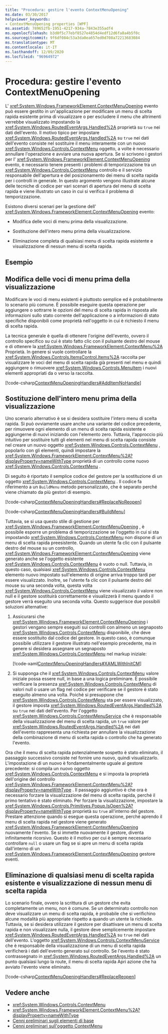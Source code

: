```yaml
---
title: "Procedura: gestire l'evento ContextMenuOpening"
ms.date: 03/30/2017
helpviewer_keywords:
- ContextMenuOpening properties [WPF]
ms.assetid: 789652fb-1951-4217-934a-7843e355adf4
ms.openlocfilehash: b3d0f5c77ebf8527e4854d4edf12d6fa8a4b5f0c
ms.sourcegitcommit: 9f6df084c53a3da0ea657ed0d708a72213683084
ms.translationtype: MT
ms.contentlocale: it-IT
ms.lasthandoff: 12/09/2020
ms.locfileid: "96964972"
---
```

# <a name="how-to-handle-the-contextmenuopening-event"></a>Procedura: gestire l'evento ContextMenuOpening
L' <xref:System.Windows.FrameworkElement.ContextMenuOpening> evento può essere gestito in un'applicazione per modificare un menu di scelta rapida esistente prima di visualizzare o per escludere il menu che altrimenti verrebbe visualizzato impostando la <xref:System.Windows.RoutedEventArgs.Handled%2A> proprietà su `true` nei dati dell'evento. Il motivo tipico per impostare <xref:System.Windows.RoutedEventArgs.Handled%2A> su `true` nei dati dell'evento consiste nel sostituire il menu interamente con un nuovo <xref:System.Windows.Controls.ContextMenu> oggetto, a volte è necessario annullare l'operazione e avviare una nuova apertura. Se si scrivono i gestori per l' <xref:System.Windows.FrameworkElement.ContextMenuOpening> evento, è necessario tenere presenti i problemi di temporizzazione tra un <xref:System.Windows.Controls.ContextMenu> controllo e il servizio responsabile dell'apertura e del posizionamento dei menu di scelta rapida per i controlli in generale. In questo argomento vengono illustrate alcune delle tecniche di codice per vari scenari di apertura del menu di scelta rapida e viene illustrato un caso in cui si verifica il problema di temporizzazione.  
  
 Esistono diversi scenari per la gestione dell' <xref:System.Windows.FrameworkElement.ContextMenuOpening> evento:  
  
- Modifica delle voci di menu prima della visualizzazione.  
  
- Sostituzione dell'intero menu prima della visualizzazione.  
  
- Eliminazione completa di qualsiasi menu di scelta rapida esistente e visualizzazione di nessun menu di scelta rapida.  
  
## <a name="example"></a>Esempio  
  
## <a name="adjusting-the-menu-items-before-display"></a>Modifica delle voci di menu prima della visualizzazione  
 Modificare le voci di menu esistenti è piuttosto semplice ed è probabilmente lo scenario più comune. È possibile eseguire questa operazione per aggiungere o sottrarre le opzioni del menu di scelta rapida in risposta alle informazioni sullo stato corrente dell'applicazione o a informazioni di stato specifiche disponibili come proprietà nell'oggetto in cui è richiesto il menu di scelta rapida.  
  
 La tecnica generale è quella di ottenere l'origine dell'evento, ovvero il controllo specifico su cui è stato fatto clic con il pulsante destro del mouse e di ottenere la <xref:System.Windows.FrameworkElement.ContextMenu%2A> Proprietà. In genere si vuole controllare la <xref:System.Windows.Controls.ItemsControl.Items%2A> raccolta per visualizzare le voci del menu di scelta rapida già presenti nel menu e quindi aggiungere o rimuovere <xref:System.Windows.Controls.MenuItem> i nuovi elementi appropriati da o verso la raccolta.  
  
 [!code-csharp[ContextMenuOpeningHandlers#AddItemNoHandle](~/samples/snippets/csharp/VS_Snippets_Wpf/ContextMenuOpeningHandlers/CSharp/Pane1.xaml.cs#additemnohandle)]  
  
## <a name="replacing-the-entire-menu-before-display"></a>Sostituzione dell'intero menu prima della visualizzazione  
 Uno scenario alternativo è se si desidera sostituire l'intero menu di scelta rapida. Si può ovviamente usare anche una variante del codice precedente, per rimuovere ogni elemento di un menu di scelta rapida esistente e aggiungerne di nuovi iniziando con l'elemento zero. Tuttavia, l'approccio più intuitivo per sostituire tutti gli elementi nel menu di scelta rapida consiste nel creare un nuovo oggetto <xref:System.Windows.Controls.ContextMenu> , popolarlo con gli elementi, quindi impostare la <xref:System.Windows.FrameworkElement.ContextMenu%2A?displayProperty=nameWithType> proprietà di un controllo come nuovo <xref:System.Windows.Controls.ContextMenu> .  
  
 Di seguito è riportato il semplice codice del gestore per la sostituzione di un oggetto <xref:System.Windows.Controls.ContextMenu> . Il codice fa riferimento a un `BuildMenu` metodo personalizzato, che è separato perché viene chiamato da più gestori di esempio.  
  
 [!code-csharp[ContextMenuOpeningHandlers#ReplaceNoReopen](~/samples/snippets/csharp/VS_Snippets_Wpf/ContextMenuOpeningHandlers/CSharp/Pane1.xaml.cs#replacenoreopen)]  
  
 [!code-csharp[ContextMenuOpeningHandlers#BuildMenu](~/samples/snippets/csharp/VS_Snippets_Wpf/ContextMenuOpeningHandlers/CSharp/Pane1.xaml.cs#buildmenu)]  
  
 Tuttavia, se si usa questo stile di gestione per <xref:System.Windows.FrameworkElement.ContextMenuOpening> , è possibile esporre un problema di temporizzazione se l'oggetto in cui si sta impostando <xref:System.Windows.Controls.ContextMenu> non dispone di un menu di scelta rapida preesistente. Quando un utente fa clic con il pulsante destro del mouse su un controllo, <xref:System.Windows.FrameworkElement.ContextMenuOpening> viene generato anche se l'oggetto esistente <xref:System.Windows.Controls.ContextMenu> è vuoto o null. Tuttavia, in questo caso, qualsiasi <xref:System.Windows.Controls.ContextMenu> elemento nuovo impostato sull'elemento di origine arriva troppo tardi per essere visualizzato. Inoltre, se l'utente fa clic con il pulsante destro del mouse su una seconda volta, questa volta <xref:System.Windows.Controls.ContextMenu> viene visualizzato il valore non null e il gestore sostituirà correttamente e visualizzerà il menu quando il gestore verrà eseguito una seconda volta. Questo suggerisce due possibili soluzioni alternative:  
  
1. Assicurarsi che <xref:System.Windows.FrameworkElement.ContextMenuOpening> i gestori vengano sempre eseguiti sui controlli con almeno un segnaposto <xref:System.Windows.Controls.ContextMenu> disponibile, che deve essere sostituito dal codice del gestore. In questo caso, è comunque possibile utilizzare il gestore illustrato nell'esempio precedente, ma in genere si desidera assegnare un segnaposto <xref:System.Windows.Controls.ContextMenu> nel markup iniziale:  
  
     [!code-xaml[ContextMenuOpeningHandlers#XAMLWithInitCM](~/samples/snippets/csharp/VS_Snippets_Wpf/ContextMenuOpeningHandlers/CSharp/Pane1.xaml#xamlwithinitcm)]  
  
2. Si supponga che il <xref:System.Windows.Controls.ContextMenu> valore iniziale possa essere null, in base a una logica preliminare. È possibile verificare la presenza <xref:System.Windows.Controls.ContextMenu> di valori null o usare un flag nel codice per verificare se il gestore è stato eseguito almeno una volta. Poiché si presuppone che <xref:System.Windows.Controls.ContextMenu> sta per essere visualizzato, il gestore imposta <xref:System.Windows.RoutedEventArgs.Handled%2A> su `true` nei dati dell'evento. Per l'oggetto <xref:System.Windows.Controls.ContextMenuService> che è responsabile della visualizzazione del menu di scelta rapida, un `true` valore per <xref:System.Windows.RoutedEventArgs.Handled%2A> nei dati dell'evento rappresenta una richiesta per annullare la visualizzazione della combinazione di menu di scelta rapida o controllo che ha generato l'evento.  
  
 Ora che il menu di scelta rapida potenzialmente sospetto è stato eliminato, il passaggio successivo consiste nel fornire uno nuovo, quindi visualizzarlo. L'impostazione di un nuovo è fondamentalmente uguale al gestore precedente: si compila un nuovo oggetto <xref:System.Windows.Controls.ContextMenu> e si imposta la proprietà dell'origine del controllo <xref:System.Windows.FrameworkElement.ContextMenu%2A?displayProperty=nameWithType> . Il passaggio aggiuntivo è che ora è necessario forzare la visualizzazione del menu di scelta rapida, perché il primo tentativo è stato eliminato. Per forzare la visualizzazione, impostare la <xref:System.Windows.Controls.Primitives.Popup.IsOpen%2A?displayProperty=nameWithType> proprietà su `true` all'interno del gestore. Prestare attenzione quando si esegue questa operazione, perché aprendo il menu di scelta rapida nel gestore viene generato <xref:System.Windows.FrameworkElement.ContextMenuOpening> nuovamente l'evento. Se si immette nuovamente il gestore, diventa infinitamente ricorsivo. Questo è il motivo per cui è sempre necessario controllare `null` o usare un flag se si apre un menu di scelta rapida dall'interno di un <xref:System.Windows.FrameworkElement.ContextMenuOpening> gestore eventi.  
  
## <a name="suppressing-any-existing-context-menu-and-displaying-no-context-menu"></a>Eliminazione di qualsiasi menu di scelta rapida esistente e visualizzazione di nessun menu di scelta rapida  
 Lo scenario finale, ovvero la scrittura di un gestore che evita completamente un menu, non è comune. Se un determinato controllo non deve visualizzare un menu di scelta rapida, è probabile che si verifichino alcune modalità più appropriate rispetto a quando un utente la richiede. Tuttavia, se si desidera utilizzare il gestore per disattivare un menu di scelta rapida e non visualizzare nulla, il gestore deve semplicemente impostare <xref:System.Windows.RoutedEventArgs.Handled%2A> su `true` nei dati dell'evento. L'oggetto <xref:System.Windows.Controls.ContextMenuService> che è responsabile della visualizzazione di un menu di scelta rapida verificherà i dati dell'evento generato sul controllo. Se l'evento è stato contrassegnato in <xref:System.Windows.RoutedEventArgs.Handled%2A> un punto qualsiasi lungo la route, il menu di scelta rapida Apri azione che ha avviato l'evento viene eliminato.  
  
 [!code-csharp[ContextMenuOpeningHandlers#ReplaceReopen](~/samples/snippets/csharp/VS_Snippets_Wpf/ContextMenuOpeningHandlers/CSharp/Pane1.xaml.cs#replacereopen)]  
  
## <a name="see-also"></a>Vedere anche

- <xref:System.Windows.Controls.ContextMenu>
- <xref:System.Windows.FrameworkElement.ContextMenu%2A?displayProperty=nameWithType>
- [Cenni preliminari sugli elementi di base](base-elements-overview.md)
- [Cenni preliminari sull'oggetto ContextMenu](../controls/contextmenu-overview.md)
